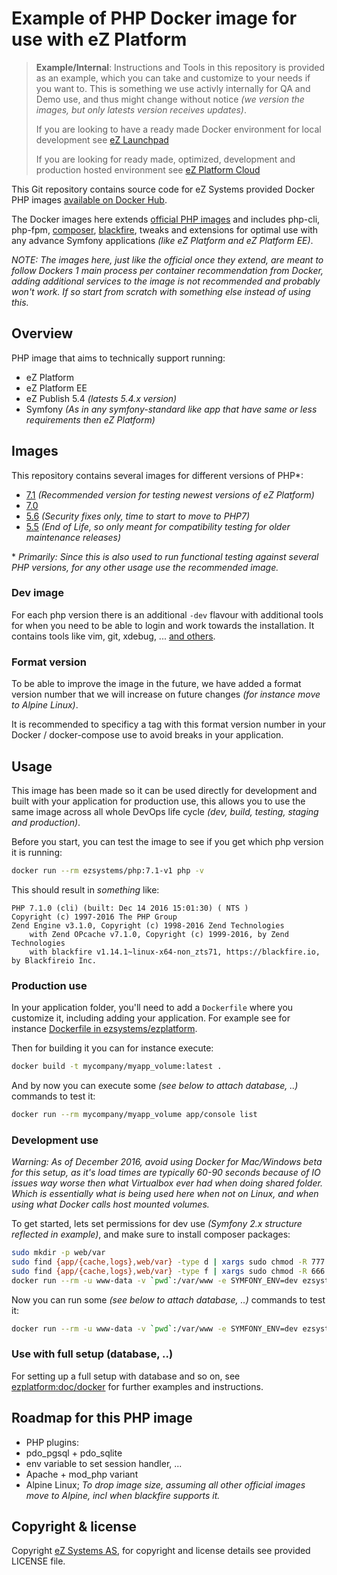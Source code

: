 # Example of PHP Docker image for use with eZ Platform

> **Example/Internal**: Instructions and Tools in this repository is provided as an example, which you can take and customize to your needs if you want to. This is something we use activly internally for QA and Demo use, and thus might change without notice _(we version the images, but only latests version receives updates)_.
>
> If you are looking to have a ready made Docker environment for local development see [eZ Launchpad](https://ezsystems.github.io/launchpad/)
>
> If you are looking for ready made, optimized, development and production hosted environment see [eZ Platform Cloud](https://ez.no/Blog/We-Are-Launching-eZ-Platform-Cloud-Speeding-Up-Development-of-Your-Projects)


This Git repository contains source code for eZ Systems provided Docker PHP images [available on Docker Hub](https://hub.docker.com/r/ezsystems/php/).

The Docker images here extends [official PHP images](https://hub.docker.com/_/php/) and includes php-cli, php-fpm, [composer](https://getcomposer.org/), [blackfire](https://blackfire.io/), tweaks and extensions for optimal use with any advance Symfony applications *(like eZ Platform and eZ Platform EE)*.

_NOTE: The images here, just like the official once they extend, are meant to follow Dockers 1 main process per container recommendation from Docker, adding additional services to the image is not recommended and probably won't work. If so start from scratch with something else instead of using this._


## Overview

PHP image that aims to technically support running:
- eZ Platform
- eZ Platform EE
- eZ Publish 5.4 *(latests 5.4.x version)*
- Symfony *(As in any symfony-standard like app that have same or less requirements then eZ Platform)*

## Images

This repository contains several images for different versions of PHP\*:
- [7.1](php/Dockerfile-7.1) *(Recommended version for testing newest versions of eZ Platform)*
- [7.0](php/Dockerfile-7.0)
- [5.6](php/Dockerfile-5.6) *(Security fixes only, time to start to move to PHP7)*
- [5.5](php/Dockerfile-5.5) *(End of Life, so only meant for compatibility testing for older maintenance releases)*

\* *Primarily: Since this is also used to run functional testing against several PHP versions, for any other usage use the recommended image.*

### Dev image

For each php version there is an additional `-dev` flavour with additional tools for when you need to be able to login and work towards the installation. It contains tools like vim, git, xdebug, ... [and others](php/Dockerfile-dev).


### Format version

To be able to improve the image in the future, we have added a format version number that we will increase on future changes *(for instance move to Alpine Linux)*.

It is recommended to specificy a tag with this format version number in your Docker / docker-compose use to avoid breaks in your application.


## Usage

This image has been made so it can be used directly for development and built with your application for production use, this
allows you to use the same image across all whole DevOps life cycle *(dev, build, testing, staging and production)*.

Before you start, you can test the image to see if you get which php version it is running:
```bash
docker run --rm ezsystems/php:7.1-v1 php -v
```

This should result in *something* like:
```
PHP 7.1.0 (cli) (built: Dec 14 2016 15:01:30) ( NTS )
Copyright (c) 1997-2016 The PHP Group
Zend Engine v3.1.0, Copyright (c) 1998-2016 Zend Technologies
    with Zend OPcache v7.1.0, Copyright (c) 1999-2016, by Zend Technologies
    with blackfire v1.14.1~linux-x64-non_zts71, https://blackfire.io, by Blackfireio Inc.
```

### Production use

In your application folder, you'll need to add a `Dockerfile` where you customize it, including adding your application.
For example see for instance [Dockerfile in ezsystems/ezplatform](https://github.com/ezsystems/ezplatform/blob/master/Dockerfile).


Then for building it you can for instance execute:
```bash
docker build -t mycompany/myapp_volume:latest .
```

And by now you can execute some *(see below to attach database, ..)* commands to test it:
```bash
docker run --rm mycompany/myapp_volume app/console list
```

### Development use

*Warning: As of December 2016, avoid using Docker for Mac/Windows beta for this setup, as it's load times are typically 60-90 seconds because of IO issues way worse then what Virtualbox ever had when doing shared folder. Which is essentially what is being used here when not on Linux, and when using what Docker calls host mounted volumes.*

To get started, lets set permissions for dev use _(Symfony 2.x structure reflected in example)_, and make sure to install composer packages:
```bash
sudo mkdir -p web/var
sudo find {app/{cache,logs},web/var} -type d | xargs sudo chmod -R 777
sudo find {app/{cache,logs},web/var} -type f | xargs sudo chmod -R 666
docker run --rm -u www-data -v `pwd`:/var/www -e SYMFONY_ENV=dev ezsystems/php:7.0-v0 composer install --no-progress --no-interaction --prefer-dist
```


Now you can run some *(see below to attach database, ..)* commands to test it:
```bash
docker run --rm -u www-data -v `pwd`:/var/www -e SYMFONY_ENV=dev ezsystems/php:7.0-v0 app/console list
```


### Use with full setup (database, ..)

For setting up a full setup with database and so on, see [ezplatform:doc/docker](https://github.com/ezsystems/ezplatform/tree/master/doc/docker) for further examples and instructions.


## Roadmap for this PHP image

- PHP plugins:
 - pdo_pgsql + pdo_sqlite
- env variable to set session handler, ...
- Apache + mod_php variant
- Alpine Linux; *To drop image size, assuming all other official images move to Alpine, incl when blackfire supports it.*

## Copyright & license
Copyright [eZ Systems AS](http://ez.no/), for copyright and license details see provided LICENSE file.
